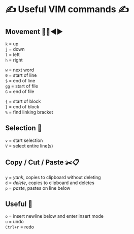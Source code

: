 # ✍️ Useful VIM commands ✍️

## **Movement** 🔼🔽◀️▶️
`k` = up  
`j` = down  
`l` = left  
`h` = right  

`w` = next word  
`0` = start of line  
`$` = end of line  
`gg` = start of file  
`G` = end of file  

`{` = start of block  
`}` = end of block  
`%` = find linking bracket  

## **Selection** 🔎
`v` = start selection  
`V` = select entire line(s)

## **Copy / Cut / Paste** ✂️📋
`y` = _yank_, copies to clipboard without deleting  
`d` = _delete_, copies to clipboard and deletes  
`p` = _paste_, pastes on line below  

## **Useful** 📓
`o` = insert newline below and enter insert mode   
`u` = undo  
`Ctrl+r` = redo   